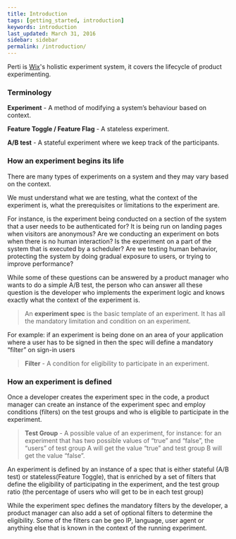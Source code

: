 ```yaml
---
title: Introduction
tags: [getting_started, introduction]
keywords: introduction
last_updated: March 31, 2016
sidebar: sidebar
permalink: /introduction/
---
```



Perti is [Wix](http://www.wix.com)'s holistic experiment system, it covers the lifecycle of product experimenting.

### Terminology

**Experiment** - A method of modifying a system’s behaviour based on context.

**Feature Toggle / Feature Flag** - A stateless experiment.

**A/B test** - A stateful experiment where we keep track of the participants.

### How an experiment begins its life
There are many types of experiments on a system and they may vary based on the context. 

We must understand what we are testing, what the context of the experiment is, what the prerequisites or limitations to the experiment are.

For instance, is the experiment being conducted on a section of the system that a user needs to be authenticated for? 
It is being run on landing pages when visitors are anonymous?
Are we conducting an experiment on bots when there is no human interaction?
Is the experiment on a part of the system that is executed by a scheduler?
Are we testing human behavior, protecting the system by doing gradual exposure to users, or trying to improve performance?

While some of these questions can be answered by a product manager who wants to do a simple A/B test, the person who can answer all these question is the developer who implements the experiment logic and knows exactly what the context of the experiment is. 

> An **experiment spec** is the basic template of an experiment. It has all the mandatory limitation and condition on an experiment.

For example: if an experiment is being done on an area of your application where a user has to be signed in then the spec will define a mandatory “filter” on sign-in users

> **Filter** - A condition for eligibility to participate in an experiment.

### How an experiment is defined
Once a developer creates the experiment spec in the code, a product manager can create an instance of the experiment spec and employ conditions (filters) on the test groups and who is eligible to participate in the experiment.

> **Test Group** - A possible value of an experiment, for instance: for an experiment that has two possible values of “true” and “false”, the “users” of test group A will get the value “true” and test group B will get the value “false”.

An experiment is defined by an instance of a spec that is either stateful (A/B test) or stateless(Feature Toggle), that is enriched by a set of filters that define the eligibility of participating in the experiment, and the test group ratio (the percentage of users who will get to be in each test group)

While the experiment spec defines the mandatory filters by the developer, a product manager can also add a set of optional filters to determine the eligibility. Some of the filters can be geo IP, language, user agent or anything else that is known in the context of the running experiment. 
